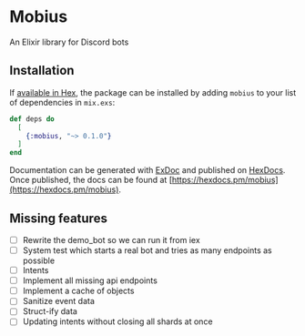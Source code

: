 # Mobius

An Elixir library for Discord bots

## Installation

If [available in Hex](https://hex.pm/docs/publish), the package can be installed
by adding `mobius` to your list of dependencies in `mix.exs`:

```elixir
def deps do
  [
    {:mobius, "~> 0.1.0"}
  ]
end
```

Documentation can be generated with [ExDoc](https://github.com/elixir-lang/ex_doc)
and published on [HexDocs](https://hexdocs.pm). Once published, the docs can
be found at [https://hexdocs.pm/mobius](https://hexdocs.pm/mobius).

## Missing features

- [ ] Rewrite the demo_bot so we can run it from iex
- [ ] System test which starts a real bot and tries as many endpoints as possible
- [ ] Intents
- [ ] Implement all missing api endpoints
- [ ] Implement a cache of objects
- [ ] Sanitize event data
- [ ] Struct-ify data
- [ ] Updating intents without closing all shards at once

